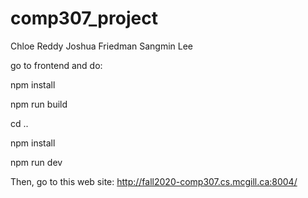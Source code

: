 # comp307_project

Chloe Reddy
Joshua Friedman
Sangmin Lee

go to frontend and do:

npm install

npm run build

cd ..

npm install

npm run dev

Then, go to this web site: http://fall2020-comp307.cs.mcgill.ca:8004/